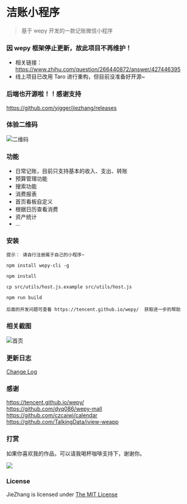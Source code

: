 # 洁账小程序
> 基于 wepy 开发的一款记账微信小程序

### 因 wepy 框架停止更新，故此项目不再维护！
- 相关链接：https://www.zhihu.com/question/266440872/answer/427446395
- 线上项目已改用 Taro 进行重构，但目前没准备好开源~ 

### 后端也开源啦！！感谢支持
https://github.com/yigger/jiezhang/releases

### 体验二维码
![二维码](https://github.com/yigger/jiezhang/raw/master/screenshots/qrcode.jpg)

### 功能
+ 日常记账，目前只支持基本的收入、支出、转账
+ 预算管理功能
+ 搜索功能
+ 消费报表
+ 首页看板自定义
+ 根据日历查看消费
+ 资产统计
+ ...

### 安装
```
提示： 请自行注册属于自己的小程序~

npm install wepy-cli -g

npm install

cp src/utils/host.js.example src/utils/host.js

npm run build

后面的开发问题可查看 https://tencent.github.io/wepy/  获取进一步的帮助
```

### 相关截图
![首页](https://github.com/yigger/jiezhang/raw/master/screenshots/01.png)

### 更新日志
[Change Log](CHANGELOG.md)

### 感谢
https://tencent.github.io/wepy/  
https://github.com/dyq086/wepy-mall  
https://github.com/czcaiwj/calendar  
https://github.com/TalkingData/iview-weapp

### 打赏
如果你喜欢我的作品，可以请我喝杯咖啡支持下，谢谢你。

![](https://github.com/yigger/jiezhang/raw/master/screenshots/my_qrcode.png)

### License
JieZhang is licensed under [The MIT License](LICENSE)
